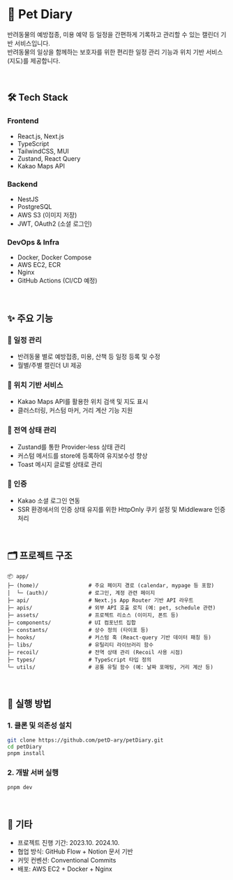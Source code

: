 # 🐾 Pet Diary

반려동물의 예방접종, 미용 예약 등 일정을 간편하게 기록하고 관리할 수 있는 캘린더 기반 서비스입니다.  
반려동물의 일상을 함께하는 보호자를 위한 편리한 일정 관리 기능과 위치 기반 서비스(지도)를 제공합니다.

<br/>

## 🛠️ Tech Stack

### Frontend
- React.js, Next.js
- TypeScript
- TailwindCSS, MUI
- Zustand, React Query
- Kakao Maps API

### Backend
- NestJS
- PostgreSQL
- AWS S3 (이미지 저장)
- JWT, OAuth2 (소셜 로그인)

### DevOps & Infra
- Docker, Docker Compose
- AWS EC2, ECR
- Nginx
- GitHub Actions (CI/CD 예정)

<br/>

## ✨ 주요 기능

### 📅 일정 관리
- 반려동물 별로 예방접종, 미용, 산책 등 일정 등록 및 수정
- 월별/주별 캘린더 UI 제공

### 📍 위치 기반 서비스
- Kakao Maps API를 활용한 위치 검색 및 지도 표시
- 클러스터링, 커스텀 마커, 거리 계산 기능 지원

### 🧠 전역 상태 관리
- Zustand를 통한 Provider-less 상태 관리
- 커스텀 메서드를 store에 등록하여 유지보수성 향상
- Toast 메시지 글로벌 상태로 관리

### 🧾 인증
- Kakao 소셜 로그인 연동
- SSR 환경에서의 인증 상태 유지를 위한 HttpOnly 쿠키 설정 및 Middleware 인증 처리

<br/>

## 🗂️ 프로젝트 구조
```
📦 app/
├─ (home)/                # 주요 페이지 경로 (calendar, mypage 등 포함)
│  └─ (auth)/             # 로그인, 계정 관련 페이지
├─ api/                   # Next.js App Router 기반 API 라우트
├─ apis/                  # 외부 API 호출 로직 (예: pet, schedule 관련)
├─ assets/                # 프로젝트 리소스 (이미지, 폰트 등)
├─ components/            # UI 컴포넌트 집합
├─ constants/             # 상수 정의 (타이포 등)
├─ hooks/                 # 커스텀 훅 (React-query 기반 데이터 패칭 등)
├─ libs/                  # 유틸리티 라이브러리 함수
├─ recoil/                # 전역 상태 관리 (Recoil 사용 시점)
├─ types/                 # TypeScript 타입 정의
└─ utils/                 # 공통 유틸 함수 (예: 날짜 포매팅, 거리 계산 등)
```

<br/>

## 🚀 실행 방법

### 1. 클론 및 의존성 설치

```bash
git clone https://github.com/petD-ary/petDiary.git
cd petDiary
pnpm install
```

### 2. 개발 서버 실행
```bash
pnpm dev
```

<br/>

## 📌 기타
- 프로젝트 진행 기간: 2023.10.  2024.10.
- 협업 방식: GitHub Flow + Notion 문서 기반
- 커밋 컨벤션: Conventional Commits
- 배포: AWS EC2 + Docker + Nginx
